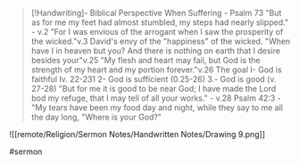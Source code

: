 > [!Handwriting]-
> Biblical Perspective When
> Suffering - Psalm 73
"But as for me my feet had
almost stumbled, my steps had nearly
slipped." - v.2
"For I was envious of the arrogant
when I saw the prosperity of the
wicked."v.3
David's envy of the "happiness" of
the wicked.
"When have I in heaven but you?
And there is nothing on earth that
I desire besides your"v.25
"My flesh and heart may fail, but
God is the strength of my heart and
my portion forever."v.26
The goal
I- God is faithful lv.
22-231
2- God is sufficient
(0.25-26)
3.- God is good (v. 27-28)
"But for me it is good to be near
God; I have made the Lord bod my
refuge, that I may tell of all your
works." - v.28
Psalm 42:3 - "My tears have been
my food day and night, while they
say to me all the day long, "Where is
your God?"

![[remote/Religion/Sermon Notes/Handwritten Notes/Drawing 9.png]]

#sermon